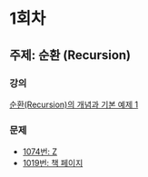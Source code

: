 # 1회차

## 주제: 순환 (Recursion)

### 강의

[순환(Recursion)의 개념과 기본 예제 1](https://www.inflearn.com/course/%EC%95%8C%EA%B3%A0%EB%A6%AC%EC%A6%98-%EA%B0%95%EC%A2%8C/%EC%88%9C%ED%99%98-recursion-%EC%9D%98-%EA%B0%9C%EB%85%90%EA%B3%BC-%EA%B8%B0%EB%B3%B8-%EC%98%88%EC%A0%9C-1/)

### 문제

- [1074번: Z](https://www.acmicpc.net/problem/1074)
- [1019번: 책 페이지](https://www.acmicpc.net/problem/1019)
